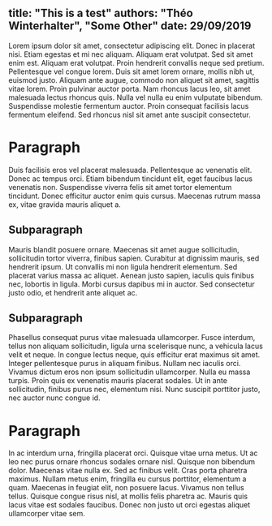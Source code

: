 title: "This is a test"
authors: "Théo Winterhalter", "Some Other"
date: 29/09/2019
----------------------------------------
Lorem ipsum dolor sit amet, consectetur adipiscing elit. Donec in placerat nisi. Etiam egestas et mi nec aliquam. Aliquam erat volutpat. Sed sit amet enim est. Aliquam erat volutpat. Proin hendrerit convallis neque sed pretium. Pellentesque vel congue lorem. Duis sit amet lorem ornare, mollis nibh ut, euismod justo. Aliquam ante augue, commodo non aliquet sit amet, sagittis vitae lorem. Proin pulvinar auctor porta. Nam rhoncus lacus leo, sit amet malesuada lectus rhoncus quis. Nulla vel nulla eu enim vulputate bibendum. Suspendisse molestie fermentum auctor. Proin consequat facilisis lacus fermentum eleifend. Sed rhoncus nisl sit amet ante suscipit consectetur.

# Paragraph

Duis facilisis eros vel placerat malesuada. Pellentesque ac venenatis elit. Donec ac tempus orci. Etiam bibendum tincidunt elit, eget faucibus lacus venenatis non. Suspendisse viverra felis sit amet tortor elementum tincidunt. Donec efficitur auctor enim quis cursus. Maecenas rutrum massa ex, vitae gravida mauris aliquet a.

## Subparagraph

Mauris blandit posuere ornare. Maecenas sit amet augue sollicitudin, sollicitudin tortor viverra, finibus sapien. Curabitur at dignissim mauris, sed hendrerit ipsum. Ut convallis mi non ligula hendrerit elementum. Sed placerat varius massa ac aliquet. Aenean justo sapien, iaculis quis finibus nec, lobortis in ligula. Morbi cursus dapibus mi in auctor. Sed consectetur justo odio, et hendrerit ante aliquet ac.

## Subparagraph

Phasellus consequat purus vitae malesuada ullamcorper. Fusce interdum, tellus non aliquam sollicitudin, ligula urna scelerisque nunc, a vehicula lacus velit et neque. In congue lectus neque, quis efficitur erat maximus sit amet. Integer pellentesque purus in aliquam finibus. Nullam nec iaculis orci. Vivamus dictum eros non ipsum sollicitudin ullamcorper. Nulla eu massa turpis. Proin quis ex venenatis mauris placerat sodales. Ut in ante sollicitudin, finibus purus nec, elementum nisi. Nunc suscipit porttitor justo, nec auctor nunc congue id.

# Paragraph

In ac interdum urna, fringilla placerat orci. Quisque vitae urna metus. Ut ac leo nec purus ornare rhoncus sodales ornare nisl. Quisque non bibendum dolor. Maecenas vitae nulla ex. Sed ac finibus velit. Cras porta pharetra maximus. Nullam metus enim, fringilla eu cursus porttitor, elementum a quam. Maecenas in feugiat elit, non posuere lacus. Vivamus non tellus tellus. Quisque congue risus nisl, at mollis felis pharetra ac. Mauris quis lacus vitae est sodales faucibus. Donec non justo ut orci egestas aliquet ullamcorper vitae sem.
